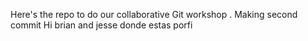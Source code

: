 Here's the repo to do our collaborative Git workshop .
Making second commit
Hi brian and jesse
donde estas porfi